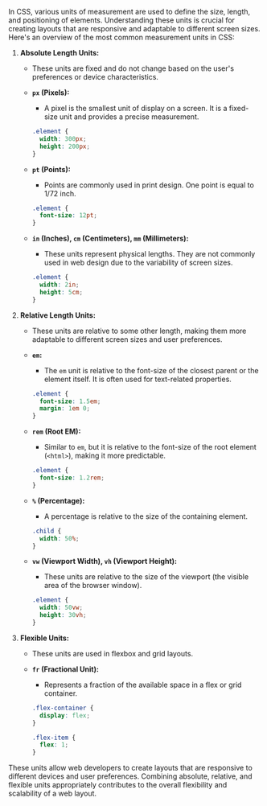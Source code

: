 In CSS, various units of measurement are used to define the size, length, and positioning of elements. Understanding these units is crucial for creating layouts that are responsive and adaptable to different screen sizes. Here's an overview of the most common measurement units in CSS:

1. **Absolute Length Units:**
   - These units are fixed and do not change based on the user's preferences or device characteristics.

   - **`px` (Pixels):**
     - A pixel is the smallest unit of display on a screen. It is a fixed-size unit and provides a precise measurement.

     ```css
     .element {
       width: 300px;
       height: 200px;
     }
     ```

   - **`pt` (Points):**
     - Points are commonly used in print design. One point is equal to 1/72 inch.

     ```css
     .element {
       font-size: 12pt;
     }
     ```

   - **`in` (Inches), `cm` (Centimeters), `mm` (Millimeters):**
     - These units represent physical lengths. They are not commonly used in web design due to the variability of screen sizes.

     ```css
     .element {
       width: 2in;
       height: 5cm;
     }
     ```

2. **Relative Length Units:**
   - These units are relative to some other length, making them more adaptable to different screen sizes and user preferences.

   - **`em`:**
     - The `em` unit is relative to the font-size of the closest parent or the element itself. It is often used for text-related properties.

     ```css
     .element {
       font-size: 1.5em;
       margin: 1em 0;
     }
     ```

   - **`rem` (Root EM):**
     - Similar to `em`, but it is relative to the font-size of the root element (`<html>`), making it more predictable.

     ```css
     .element {
       font-size: 1.2rem;
     }
     ```

   - **`%` (Percentage):**
     - A percentage is relative to the size of the containing element.

     ```css
     .child {
       width: 50%;
     }
     ```

   - **`vw` (Viewport Width), `vh` (Viewport Height):**
     - These units are relative to the size of the viewport (the visible area of the browser window).

     ```css
     .element {
       width: 50vw;
       height: 30vh;
     }
     ```

3. **Flexible Units:**
   - These units are used in flexbox and grid layouts.

   - **`fr` (Fractional Unit):**
     - Represents a fraction of the available space in a flex or grid container.

     ```css
     .flex-container {
       display: flex;
     }

     .flex-item {
       flex: 1;
     }
     ```

These units allow web developers to create layouts that are responsive to different devices and user preferences. Combining absolute, relative, and flexible units appropriately contributes to the overall flexibility and scalability of a web layout.
